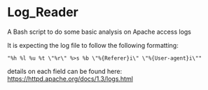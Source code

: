 # Log_Reader
A Bash script to do some basic analysis on Apache access logs

It is expecting the log file to follow the following formatting:

    "%h %l %u %t \"%r\" %>s %b \"%{Referer}i\" \"%{User-agent}i\""

details on each field can be found here: https://httpd.apache.org/docs/1.3/logs.html
